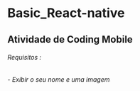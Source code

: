 # Basic_React-native

## Atividade de Coding Mobile

###### Requisitos :
###### - Exibir o seu nome e uma imagem
